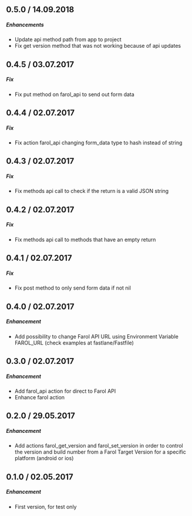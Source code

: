 ## 0.5.0 / 14.09.2018
##### Enhancements
- Update api method path from app to project
- Fix get version method that was not working because of api updates


## 0.4.5 / 03.07.2017

##### Fix
- Fix put method on farol_api to send out form data

## 0.4.4 / 02.07.2017

##### Fix
- Fix action farol_api changing form_data type to hash instead of string

## 0.4.3 / 02.07.2017

##### Fix
- Fix methods api call to check if the return is a valid JSON string

## 0.4.2 / 02.07.2017

##### Fix
- Fix methods api call to methods that have an empty return

## 0.4.1 / 02.07.2017

##### Fix
- Fix post method to only send form data if not nil

## 0.4.0 / 02.07.2017

##### Enhancement
- Add possibility to change Farol API URL using Environment Variable FAROL_URL (check examples at fastlane/Fastfile)

## 0.3.0 / 02.07.2017

##### Enhancement
- Add farol_api action for direct to Farol API
- Enhance farol action

## 0.2.0 / 29.05.2017

##### Enhancement
- Add actions farol_get_version and farol_set_version in order to control the version and build number from a Farol Target Version for a specific platform (android or ios)

## 0.1.0 / 02.05.2017

##### Enhancement
- First version, for test only
